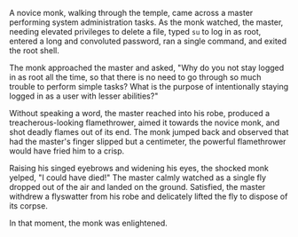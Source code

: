 <!--METADATA
tags: code koan linux
date: 2016-08-19
title: Permission creep
-->
A novice monk, walking through the temple, came across a master performing system administration tasks.
As the monk watched, the master, needing elevated privileges to delete a file,
typed `su` to log in as root, entered a long and convoluted password, ran a
single command, and exited the root shell.

The monk approached the master and asked, "Why do you not stay logged in as
root all the time, so that there is no need to go through so much trouble to
perform simple tasks? What is the purpose of intentionally staying logged in as
a user with lesser abilities?"

Without speaking a word, the master reached into his robe, produced a
treacherous-looking flamethrower, aimed it towards the novice monk, and shot
deadly flames out of its end. The monk jumped back and observed that had the
master's finger slipped but a centimeter, the powerful flamethrower would have
fried him to a crisp.

Raising his singed eyebrows and widening his eyes, the shocked monk yelped, "I
could have died!" The master calmly watched as a single fly dropped out of the
air and landed on the ground. Satisfied, the master withdrew a flyswatter from
his robe and delicately lifted the fly to dispose of its corpse.

In that moment, the monk was enlightened.
